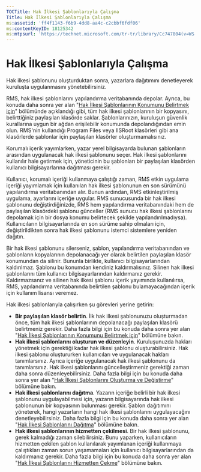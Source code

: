 ```yaml
---
TOCTitle: Hak İlkesi Şablonlarıyla Çalışma
Title: Hak İlkesi Şablonlarıyla Çalışma
ms:assetid: 'ff4f1143-f6b9-4dd8-aa4c-c2cbbf6fdf06'
ms:contentKeyID: 18125342
ms:mtpsurl: 'https://technet.microsoft.com/tr-tr/library/Cc747804(v=WS.10)'
---
```


Hak İlkesi Şablonlarıyla Çalışma
================================

Hak ilkesi şablonunu oluşturduktan sonra, yazarlara dağıtımını denetleyerek kuruluşta uygulanmasını yönetebilirsiniz.

RMS, hak ilkesi şablonlarını yapılandırma veritabanında depolar. Ayrıca, bu konuda daha sonra yer alan "[Hak İlkesi Şablonlarının Konumunu Belirtmek için](https://technet.microsoft.com/e1bee46d-33db-424f-ba45-1dcedcb883ab)" bölümünde açıklandığı gibi, tüm hak ilkesi şablonlarının bir kopyasını, belirttiğiniz paylaşılan klasörde saklar. Şablonlarınızın, kuruluşun güvenlik kurallarına uygun bir ağdan erişilebilir konumunda depolandığından emin olun. RMS'nin kullandığı Program Files veya IISRoot klasörleri gibi ana klasörlerde şablonlar için paylaşılan klasörler oluşturmamalısınız.

Korumalı içerik yayımlarken, yazar yerel bilgisayarda bulunan şablonların arasından uygulanacak hak ilkesi şablonunu seçer. Hak ilkesi şablonlarını kullanılır hale getirmek için, yöneticinin bu şablonları bir paylaşılan klasörden kullanıcı bilgisayarlarına dağıtması gerekir.

Kullanıcı, korumalı içeriği kullanmaya çalıştığı zaman, RMS etkin uygulama içeriği yayımlamak için kullanılan hak ilkesi şablonunun en son sürümünü yapılandırma veritabanından alır. Bunun ardından, RMS etkinleştirilmiş uygulama, ayarlarını içeriğe uygular. RMS sunucusunda bir hak ilkesi şablonunu değiştirdiğinizde, RMS hem yapılandırma veritabanındaki hem de paylaşılan klasördeki şablonu günceller (RMS sunucu hak ilkesi şablonlarını depolamak için bir dosya konumu belirtecek şekilde yapılandırılmadıysa). Kullanıcıların bilgisayarlarında en son sürüme sahip olmaları için, değiştirildikten sonra hak ilkesi şablonunu istemci sistemlere yeniden dağıtın.

Bir hak ilkesi şablonunu silerseniz, şablon, yapılandırma veritabanından ve şablonların kopyalarının depolanacağı yer olarak belirtilen paylaşılan klasör konumundan da silinir. Bununla birlikte, kullanıcı bilgisayarlarından kaldırılmaz. Şablonu bu konumdan kendiniz kaldırmalısınız. Silinen hak ilkesi şablonlarını tüm kullanıcı bilgisayarlarından kaldırmanız gerekir. Kaldırmazsanız ve silinen hak ilkesi şablonu içerik yayımında kullanılırsa, RMS, yapılandırma veritabanında belirtilen şablonu bulamayacağından içerik için kullanım lisansı veremez.

Hak ilkesi şablonlarıyla çalışırken şu görevleri yerine getirin:

-   **Bir paylaşılan klasör belirtin**. İlk hak ilkesi şablonunuzu oluşturmadan önce, tüm hak ilkesi şablonlarının depolanacağı paylaşılan klasörü belirtmeniz gerekir. Daha fazla bilgi için bu konuda daha sonra yer alan "[Hak İlkesi Şablonlarının Konumunu Belirtmek için](https://technet.microsoft.com/e1bee46d-33db-424f-ba45-1dcedcb883ab)" bölümüne bakın.
-   **Hak ilkesi şablonlarını oluşturun ve düzenleyin**. Kuruluşunuzda hakları yönetmek için gerektiği kadar hak ilkesi şablonu oluşturabilirsiniz. Hak ilkesi şablonu oluştururken kullanıcıları ve uygulanacak hakları tanımlarsınız. Ayrıca içeriğe uygulanacak hak ilkesi şablonunu da tanımlarsınız. Hak ilkesi şablonlarını güncelleştirmeniz gerektiği zaman daha sonra düzenleyebilirsiniz. Daha fazla bilgi için bu konuda daha sonra yer alan "[Hak İlkesi Şablonlarını Oluşturma ve Değiştirme](https://technet.microsoft.com/6014176f-ef71-4d29-b3e3-da129c18563d)" bölümüne bakın.
-   **Hak ilkesi şablonlarını dağıtma**. Yazarın içeriğe belirli bir hak ilkesi şablonunu uygulayabilmesi için, yazarın bilgisayarında hak ilkesi şablonunun bir kopyasının bulunması gerekir. Şablon dağıtımını yöneterek, hangi yazarların hangi hak ilkesi şablonlarını uygulayacağını denetleyebilirsiniz. Daha fazla bilgi için bu konuda daha sonra yer alan "[Hak İlkesi Şablonlarını Dağıtma](https://technet.microsoft.com/ae6fa26f-d744-4ac9-9eb1-728ffab87bfe)" bölümüne bakın.
-   **Hak ilkesi şablonlarının hizmetten çekilmesi**. Bir hak ilkesi şablonunu, gerek kalmadığı zaman silebilirsiniz. Bunu yaparken, kullanıcıların hizmetten çekilen şablon kullanılarak yayımlanan içeriği kullanmaya çalıştıkları zaman sorun yaşamamaları için kullanıcı bilgisayarlarından da kaldırmanız gerekir. Daha fazla bilgi için bu konuda daha sonra yer alan "[Hak İlkesi Şablonlarını Hizmetten Çekme](https://technet.microsoft.com/32bf98c7-edda-4507-a4b8-4c11bddd6e60)" bölümüne bakın.
